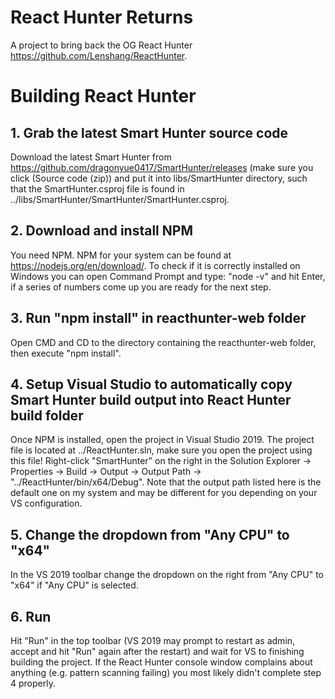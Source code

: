 # React Hunter Returns
A project to bring back the OG React Hunter https://github.com/Lenshang/ReactHunter.

# Building React Hunter

## 1. Grab the latest Smart Hunter source code
Download the latest Smart Hunter from https://github.com/dragonyue0417/SmartHunter/releases (make sure you click (Source code (zip)) and put it into libs/SmartHunter directory, such that the SmartHunter.csproj file is found in ../libs/SmartHunter/SmartHunter/SmartHunter.csproj.

## 2. Download and install NPM
You need NPM. NPM for your system can be found at https://nodejs.org/en/download/. To check if it is correctly installed on Windows you can open Command Prompt and type: "node -v" and hit Enter, if a series of numbers come up you are ready for the next step.

## 3. Run "npm install" in reacthunter-web folder
Open CMD and CD to the directory containing the reacthunter-web folder, then execute "npm install".

## 4. Setup Visual Studio to automatically copy Smart Hunter build output into React Hunter build folder
Once NPM is installed, open the project in Visual Studio 2019. The project file is located at ../ReactHunter.sln, make sure you open the project using this file! Right-click "SmartHunter" on the right in the Solution Explorer -> Properties -> Build -> Output -> Output Path -> "../ReactHunter/bin/x64/Debug". Note that the output path listed here is the default one on my system and may be different for you depending on your VS configuration.

## 5. Change the dropdown from "Any CPU" to "x64" 
In the VS 2019 toolbar change the dropdown on the right from "Any CPU" to "x64" if "Any CPU" is selected.

## 6. Run
Hit "Run" in the top toolbar (VS 2019 may prompt to restart as admin, accept and hit "Run" again after the restart) and wait for VS to finishing building the project. If the React Hunter console window complains about anything (e.g. pattern scanning failing) you most likely didn't complete step 4 properly.
